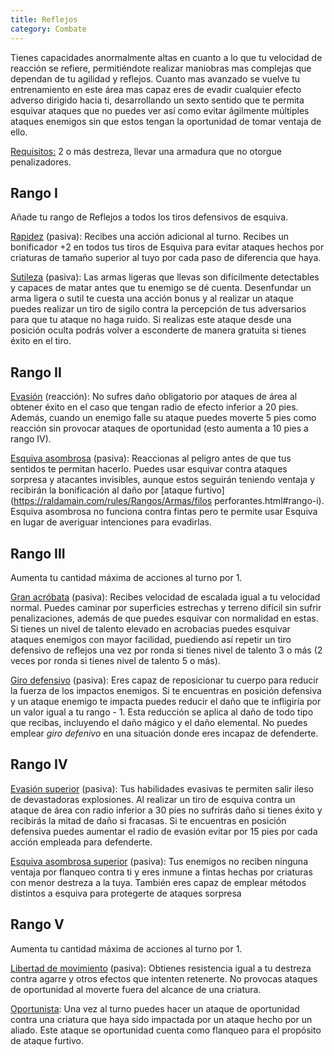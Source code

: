 ```yaml
---
title: Reflejos
category: Combate
---
```


Tienes capacidades anormalmente altas en cuanto a lo que tu velocidad de reacción se refiere, permitiéndote realizar maniobras mas complejas que dependan de tu agilidad y reflejos. Cuanto mas avanzado se vuelve tu entrenamiento en este área mas capaz eres de evadir cualquier efecto adverso dirigido hacia ti, desarrollando un sexto sentido que te permita esquivar ataques que no puedes ver así como evitar ágilmente múltiples ataques enemigos sin que estos tengan la oportunidad de tomar ventaja de ello. 

<u>Requisitos:</u> 2 o más destreza, llevar una armadura que no otorgue penalizadores.

## Rango I

Añade tu rango de Reflejos a todos los tiros defensivos de esquiva.

<u>Rapidez</u> (pasiva): Recibes una acción adicional al turno. Recibes un bonificador +2 en todos tus tiros de Esquiva para evitar ataques hechos por criaturas de tamaño superior al tuyo por cada paso de diferencia que haya. 

<u>Sutileza</u> (pasiva): Las armas ligeras que llevas son difícilmente detectables y capaces de matar antes que tu enemigo se dé cuenta. Desenfundar un arma ligera o sutil te cuesta una acción bonus y al realizar un ataque puedes realizar un tiro de sigilo contra la percepción de tus adversarios para que tu ataque no haga ruido. Si realizas este ataque desde una posición oculta podrás volver a esconderte de manera gratuita si tienes éxito en el tiro.

## Rango II

<u>Evasión</u> (reacción): No sufres daño obligatorio por ataques de área al obtener éxito en el caso que tengan radio de efecto inferior a 20 pies. Además, cuando un enemigo falle su ataque puedes moverte 5 pies como reacción sin provocar ataques de oportunidad (esto aumenta a 10 pies a rango IV).

<u>Esquiva asombrosa</u> (pasiva): Reaccionas al peligro antes de que tus sentidos te permitan hacerlo. Puedes usar esquivar contra ataques sorpresa y atacantes invisibles, aunque estos seguirán teniendo ventaja y recibirán la bonificación al daño por [ataque furtivo](https://raldamain.com/rules/Rangos/Armas/filos perforantes.html#rango-i). Esquiva asombrosa no funciona contra fintas pero te permite usar Esquiva en lugar de averiguar intenciones para evadirlas.

## Rango III

Aumenta tu cantidad máxima de acciones al turno por 1.

<u>Gran acróbata</u> (pasiva): Recibes velocidad de escalada igual a tu velocidad normal. Puedes caminar por superficies estrechas y terreno difícil sin sufrir penalizaciones, además de que puedes esquivar con normalidad en estas. Si tienes un nivel de talento elevado en acrobacias puedes esquivar ataques enemigos con mayor facilidad, puediendo así repetir un tiro defensivo de reflejos una vez por ronda si tienes nivel de talento 3 o más (2 veces por ronda si tienes nivel de talento 5 o más).

<u>Giro defensivo</u> (pasiva): Eres capaz de reposicionar tu cuerpo para reducir la fuerza de los impactos enemigos. Si te encuentras en posición defensiva y un ataque enemigo te impacta puedes reducir el daño que te infligiría por un valor igual a tu rango - 1. Esta reducción se aplica al daño de todo tipo que recibas, incluyendo el daño mágico y el daño elemental. No puedes emplear *giro defenivo* en una situación donde eres incapaz de defenderte.

## Rango IV

<u>Evasión superior</u> (pasiva): Tus habilidades evasivas te permiten salir ileso de devastadoras explosiones. Al realizar un tiro de esquiva contra un ataque de área con radio inferior a 30 pies no sufrirás daño si tienes éxito y recibirás la mitad de daño si fracasas. Si te encuentras en posición defensiva puedes aumentar el radio de evasión evitar por 15 pies por cada acción empleada para defenderte.

<u>Esquiva asombrosa superior</u> (pasiva): Tus enemigos no reciben ninguna ventaja por flanqueo contra ti y eres inmune a fintas hechas por criaturas con menor destreza a la tuya. También eres capaz de emplear métodos distintos a esquiva para protegerte de ataques sorpresa 

## Rango V

Aumenta tu cantidad máxima de acciones al turno por 1.

<u>Libertad de movimiento</u> (pasiva): Obtienes resistencia igual a tu destreza contra agarre y otros efectos que intenten retenerte. No provocas ataques de oportunidad al moverte fuera del alcance de una criatura.

<u>Oportunista</u>: Una vez al turno puedes hacer un ataque de oportunidad contra una criatura que haya sido impactada por un ataque hecho por un aliado. Este ataque se oportunidad cuenta como flanqueo para el propósito de ataque furtivo.

 

